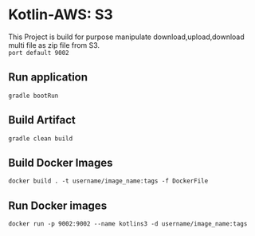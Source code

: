 # Kotlin-AWS: S3
This Project is build for purpose manipulate download,upload,download multi file as zip file from S3.   
``` port default 9002 ```

## Run application
```shell script
gradle bootRun  
```

## Build Artifact   
```shell script
gradle clean build 
```

## Build Docker Images   

```shell script
docker build . -t username/image_name:tags -f DockerFile    
```

## Run Docker images 
```shell script
docker run -p 9002:9002 --name kotlins3 -d username/image_name:tags
```